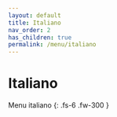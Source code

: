 ```yaml
---
layout: default
title: Italiano
nav_order: 2
has_children: true
permalink: /menu/italiano
---
```


# Italiano

Menu italiano
{: .fs-6 .fw-300 }